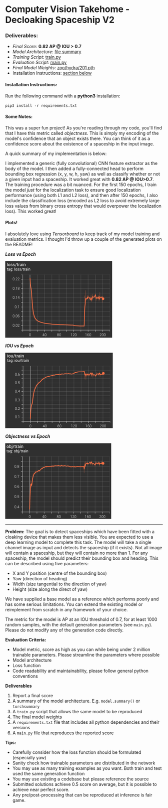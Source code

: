 
# Computer Vision Takehome - Decloaking Spaceship V2

### Deliverables:
  * _Final Score_: **0.82 AP @ IOU > 0.7**
  * _Model Architecture_: [file summary](architecture.txt)
  * _Training Script_: [train.py](train.py)
  * _Evaluation Script_: [main.py](main.py)
  * _Final Model Weights_: [zoo/hydra/201.pth](zoo/hydra/201.pth)
  * Installation Instructions: [section below](https://github.com/adham-elarabawy/scale-ai-challenge#installation-instructions)

#### Installation Instructions:
Run the following command with a **python3** installation:

    pip3 install -r requirements.txt

#### Some Notes:
This was a super fun project! As you're reading through my code, you'll find that I have this metric called _objectness_. This is simply my encoding of the model's confidence that an object exists there. You can think of it as a confidence score about the existence of a spaceship in the input image.

A quick summary of my implementation is below:

I implemented a generic (fully convolutional) CNN feature extractor as the body of the model. I then added a fully-connected head to perform bounding box regression (x, y, w, h, yaw) as well as classify whether or not a given input had a spaceship. It worked great with **0.82 AP @ IOU>0.7**. The training procedure was a bit nuanced. For the first 150 epochs, I train the model _just_ for the localization task to ensure good localization performance (using both L1 and L2 loss), and then after 150 epochs, I also include the classification loss (encoded as L2 loss to avoid extremely large loss values from binary cross entropy that would overpower the localization loss). This worked great!

#### Plots!
I absolutely love using _Tensorboard_ to keep track of my model training and evaluation metrics. I thought I'd throw up a couple of the generated plots on the README!

_**Loss vs Epoch**_

![Loss vs Epoch](assets/loss.png)

_**IOU vs Epoch**_

![IOU vs Epoch](assets/iou.png)

_**Objectness vs Epoch**_

![Objectness vs Epoch](assets/objectness.png)



-----------------------------------------------------------

**Problem:**
The goal is to detect spaceships which have been fitted with a cloaking device that makes them less visible. You are expected to use a deep learning model to complete this task. The model will take a single channel image as input and detects the spaceship (if it exists). Not all image will contain a spaceship, but they will contain no more than 1. For any spaceship, the model should predict their bounding box and heading. This can be described using five parameters:

* X and Y position (centre of the bounding box)
* Yaw (direction of heading)
* Width (size tangential to the direction of yaw)
* Height (size along the direct of yaw)

We have supplied a base model as a reference which performs poorly and has some serious limitations. You can extend the existing model or reimplement from scratch in any framework of your choice.

The metric for the model is AP at an IOU threshold of 0.7, for at least 1000 random samples, with the default generation parameters (see `main.py`). Please do not modify any of the generation code directly.

**Evaluation Criteria:**
* Model metric, score as high as you can while being under 2 million trainable parameters. Please streamline the parameters where possible
* Model architecture
* Loss function
* Code readability and maintainability, please follow general python conventions

**Deliverables**
1. Report a final score
1. A summary of the model architecture. E.g. `model.summary()` or `torchsummary`
1. A `train.py` script that allows the same model to be reproduced
1. The final model weights
1. A `requirements.txt` file that includes all python dependencies and their versions
1. A `main.py` file that reproduces the reported score


**Tips:**
* Carefully consider how the loss function should be formulated (especially yaw)
* Sanity check how trainable parameters are distributed in the network
* You may use as many training examples as you want. Both train and test used the same generation function
* You may use existing a codebase but please reference the source
* Submitted solutions achieve 0.5 score on average, but it is possible to achieve near perfect score.
* Any pre/post-processing that can be reproduced at inference is fair game.
